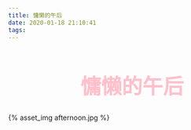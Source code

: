 ```yaml
---
title: 慵懒的午后
date: 2020-01-18 21:10:41
tags:
---
```


<h1 style="text-align:center;color:pink;font-size:3em">慵懒的午后</h1>
<div class="card"> 


{% asset_img afternoon.jpg %}

</div>